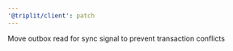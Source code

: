 ```yaml
---
'@triplit/client': patch
---
```


Move outbox read for sync signal to prevent transaction conflicts
